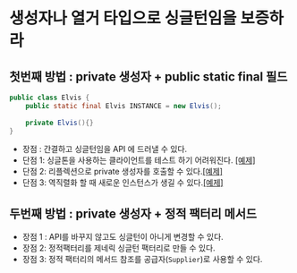# 생성자나 열거 타입으로 싱글턴임을 보증하라

## 첫번째 방법 : private 생성자 + public static final 필드
```java
public class Elvis {
	public static final Elvis INSTANCE = new Elvis();
	
	private Elvis(){}
}
```
* 장점 : 간결하고 싱글턴임을 API 에 드러낼 수 있다.
* 단점 1: 싱글톤을 사용하는 클라이언트를 테스트 하기 어려워진다. [[예제]](https://github.com/doremi-study/books.effective-java/tree/master/src/test/java/com/book/effectivejava/juu/chapter2/item3/ConsertTest.java)
* 단점 2: 리플렉션으로 private 생성자를 호출할 수 있다.[[예제]](https://github.com/doremi-study/books.effective-java/tree/master/src/main/java/com/book/effectivejava/juu/chapter2/item3/ElvisReflection.java)
* 단점 3: 역직렬화 할 때 새로운 인스턴스가 생길 수 있다.[[예제]](https://github.com/doremi-study/books.effective-java/tree/master/src/main/java/com/book/effectivejava/juu/chapter2/item3/ElvisSerialization.java)

## 두번째 방법 : private 생성자 + 정적 팩터리 메서드
* 장점 1 : API를 바꾸지 않고도 싱글턴이 아니게 변경할 수 있다.
* 장점 2: 정적팩터리를 제네릭 싱글턴 팩터리로 만들 수 있다.
* 장점 3: 정적 팩터리의 메서드 참조를 공급자(`Supplier`)로 사용할 수 있다.
